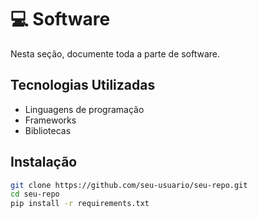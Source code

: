 # 💻 Software

Nesta seção, documente toda a parte de software.

## Tecnologias Utilizadas
- Linguagens de programação
- Frameworks
- Bibliotecas

## Instalação
```bash
git clone https://github.com/seu-usuario/seu-repo.git
cd seu-repo
pip install -r requirements.txt
